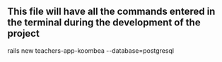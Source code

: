 ## This file will have all the commands entered in the terminal during the development of the project

rails new teachers-app-koombea --database=postgresql
